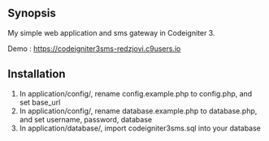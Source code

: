 ## Synopsis

My  simple web application and sms gateway in Codeigniter 3.

Demo : <a href="https://codeigniter3sms-redzjovi.c9users.io">https://codeigniter3sms-redzjovi.c9users.io</a>

## Installation

1. In application/config/, rename config.example.php to config.php, and set base_url
1. In application/config/, rename database.example.php to database.php, and set username, password, database
3. In application/database/, import codeigniter3sms.sql into your database